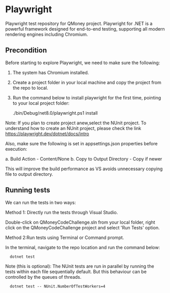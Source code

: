 # Playwright

Playwright test repository for QMoney project. 
Playwright for .NET is a powerful framework designed for end-to-end testing, supporting all modern rendering engines including Chromium.

## Precondition
Before starting to explore Playwright, we need to make sure the following:

1. The system has Chromium installed.
2. Create a project folder in your local machine and copy the project from the repo to local.
3. Run the command below to install playwright for the first time, pointing to your local project folder:

      ./bin/Debug/net8.0/playwright.ps1 install

Note: If you plan to create project anew,select the NUnit project. To understand how to create an NUnit project, please check the link https://playwright.dev/dotnet/docs/intro

Also, make sure the following is set in appsettings.json properties before execution:

 a. Build Action - Content/None
 b. Copy to Output Directory - Copy if newer 

This will improve the build performance as VS avoids unnecessary copying file to output directory.

## Running tests 

We can run the tests in two ways:

Method 1: Directly run the tests through Visual Studio.

Double-click on QMoneyCodeChallenge.sln from your local folder, right click on the QMoneyCodeChallenge project and select 'Run Tests' option.

Method 2:Run tests using Terminal or Command prompt.

In the terminal, navigate to the repo location and run the command below:

      dotnet test

Note (this is optional): The NUnit tests are run in parallel by running the tests within each file sequentially default. But this behaviour can be controlled by the queues of threads.

      dotnet test -- NUnit.NumberOfTestWorkers=4
